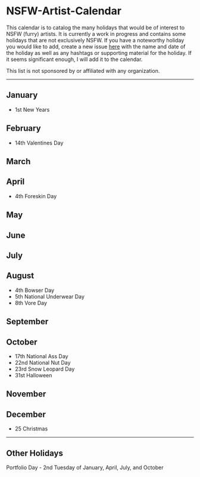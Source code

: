 # NSFW-Artist-Calendar
This calendar is to catalog the many holidays that would be of interest to NSFW (furry) artists. It is currently a work in progress and contains some holidays that are not exclusively NSFW. If you have a noteworthy holiday you would like to add, create a new issue [here](https://github.com/nsixcancode/NSFW-Artist-Calendar/issues/new) with the name and date of the holiday as well as any hashtags or supporting material for the holiday. If it seems significant enough, I will add it to the calendar.

This list is not sponsored by or affiliated with any organization.


___

## January
- 1st New Years
## February
- 14th Valentines Day
## March
## April
- 4th Foreskin Day
## May
## June
## July
## August
- 4th Bowser Day
- 5th National Underwear Day
- 8th Vore Day
## September
## October
- 17th National Ass Day
- 22nd National Nut Day
- 23rd Snow Leopard Day
- 31st Halloween
## November
## December
- 25 Christmas

---
## Other Holidays
Portfolio Day - 2nd Tuesday of January, April, July, and October
